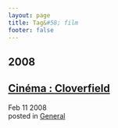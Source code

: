 ```yaml
---
layout: page
title: Tag&#58; film
footer: false
---
```


<div id="blog-archives" class="category">
<h2>2008</h2>

<article>
<h1><a href="/2008/02/11/cinema-cloverfield/index.html">Cinéma : Cloverfield</a></h1>
<time datetime="2008-02-11T00:00:00-06:00" pubdate><span class='month'>Feb</span> <span class='day'>11</span> <span class='year'>2008</span></time>
<footer>
<span class="categories">posted in 
<a href='/categories/general/'>General</a></span>
</footer>
</article>
</div>
